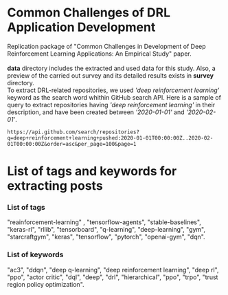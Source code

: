 # Common Challenges of DRL Application Development  
Replication package of "Common Challenges in Development of Deep Reinforcement Learning Applications: An Empirical Study" paper.
<br>  
**data** directory includes the extracted and used data for this study. Also, a preview of the carried out survey and its detailed results exists in **survey** directory.
<br>
To extract DRL-related repositories, we used *'deep reinforcement learning'* keyword as the search word whithin GitHub search API. Here is a sample of query to extract repositories having *'deep reinforcement learning'* in their description, and have been created between *'2020-01-01'* and *'2020-02-01'*.

`https://api.github.com/search/repositories?q=deep+reinforcement+learning+pushed:2020-01-01T00:00:00Z..2020-02-01T00:00:00Z&order=asc&per_page=100&page=1`
<br>

# List of tags and keywords for extracting posts 

### List of tags ###    

"reainforcement-learning" , "tensorflow-agents", "stable-baselines", "keras-rl", "rllib", "tensorboard", "q-learning", "deep-learning", "gym", "starcraftgym", "keras", "tensorflow", "pytorch", "openai-gym", "dqn".  

### List of keywords ###  

"ac3", "ddqn", "deep q-learning", "deep reinforcement learning", "deep rl", "ppo", "actor critic", "dql", "deep", "drl", "hierarchical", "ppo", "trpo", "trust region policy optimization".  
